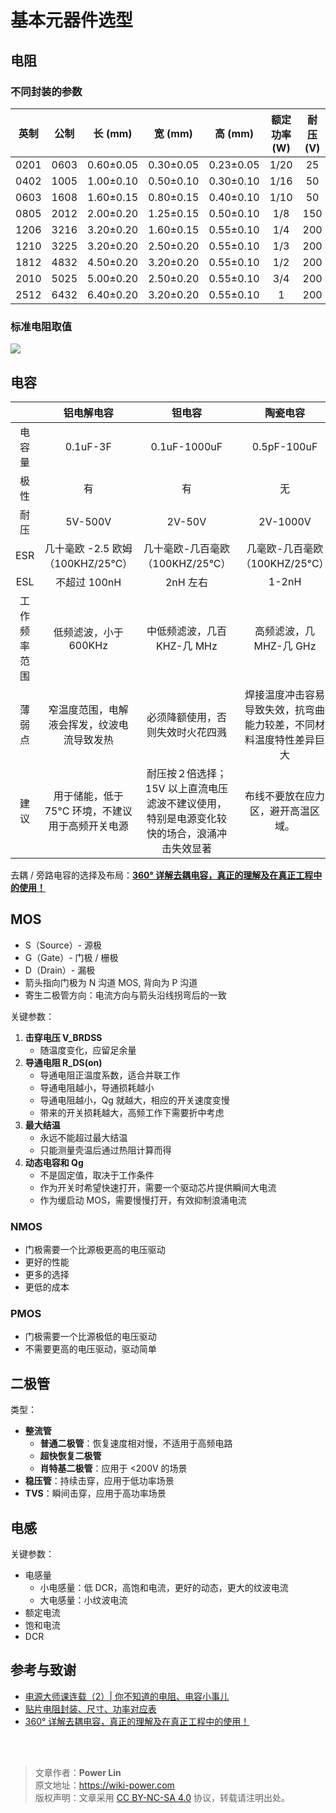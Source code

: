 # 基本元器件选型

## 电阻

### 不同封装的参数

| 英制 | 公制 |  长 (mm)  |  宽 (mm)  |  高 (mm)  | 额定功率 (W) | 耐压 (V) |
| :--: | :--: | :-------: | :-------: | :-------: | :----------: | :------: |
| 0201 | 0603 | 0.60±0.05 | 0.30±0.05 | 0.23±0.05 |     1/20     |    25    |
| 0402 | 1005 | 1.00±0.10 | 0.50±0.10 | 0.30±0.10 |     1/16     |    50    |
| 0603 | 1608 | 1.60±0.15 | 0.80±0.15 | 0.40±0.10 |     1/10     |    50    |
| 0805 | 2012 | 2.00±0.20 | 1.25±0.15 | 0.50±0.10 |     1/8      |   150    |
| 1206 | 3216 | 3.20±0.20 | 1.60±0.15 | 0.55±0.10 |     1/4      |   200    |
| 1210 | 3225 | 3.20±0.20 | 2.50±0.20 | 0.55±0.10 |     1/3      |   200    |
| 1812 | 4832 | 4.50±0.20 | 3.20±0.20 | 0.55±0.10 |     1/2      |   200    |
| 2010 | 5025 | 5.00±0.20 | 2.50±0.20 | 0.55±0.10 |     3/4      |   200    |
| 2512 | 6432 | 6.40±0.20 | 3.20±0.20 | 0.55±0.10 |      1       |   200    |

### 标准电阻取值

![](https://wiki-media-1253965369.cos.ap-guangzhou.myqcloud.com/img/20200203195055.png)

## 电容

|              |                    铝电解电容                    |                                           钽电容                                           |                              陶瓷电容                              |
| :----------: | :----------------------------------------------: | :----------------------------------------------------------------------------------------: | :----------------------------------------------------------------: |
|    电容量    |                     0.1uF-3F                     |                                        0.1uF-1000uF                                        |                            0.5pF-100uF                             |
|     极性     |                        有                        |                                             有                                             |                                 无                                 |
|     耐压     |                     5V-500V                      |                                           2V-50V                                           |                              2V-1000V                              |
|     ESR      |        几十毫欧 -2.5 欧姆 （100KHZ/25°C）        |                              几十毫欧-几百毫欧（100KHZ/25°C）                              |                   几毫欧-几百毫欧（100KHZ/25°C）                   |
|     ESL      |                   不超过 100nH                   |                                          2nH 左右                                          |                               1-2nH                                |
| 工作频率范围 |              低频滤波，小于 600KHz               |                                中低频滤波，几百 KHZ-几 MHz                                 |                      高频滤波，几 MHZ-几 GHz                       |
|    薄弱点    |    窄温度范围，电解液会挥发，纹波电流导致发热    |                              必须降额使用，否则失效时火花四溅                              | 焊接温度冲击容易导致失效，抗弯曲能力较差，不同材料温度特性差异巨大 |
|     建议     | 用于储能，低于 75°C 环境，不建议用于高频开关电源 | 耐压按２倍选择；15V 以上直流电压滤波不建议使用，特别是电源变化较快的场合，浪涌冲击失效显著 |                 布线不要放在应力区，避开高温区域。                 |

去耦 / 旁路电容的选择及布局：[**360° 详解去耦电容，真正的理解及在真正工程中的使用！**](https://blog.csdn.net/ima_xu/article/details/85008406)

## MOS

- S（Source）- 源极
- G（Gate）- 门极 / 栅极
- D（Drain）- 漏极
- 箭头指向门极为 N 沟道 MOS, 背向为 P 沟道
- 寄生二极管方向：电流方向与箭头沿线拐弯后的一致

关键参数：

1. **击穿电压 V_BRDSS**
   - 随温度变化，应留足余量
2. **导通电阻 R_DS(on)**
   - 导通电阻正温度系数，适合并联工作
   - 导通电阻越小，导通损耗越小
   - 导通电阻越小，Qg 就越大，相应的开关速度变慢
   - 带来的开关损耗越大，高频工作下需要折中考虑
3. **最大结温**
   - 永远不能超过最大结温
   - 只能测量壳温后通过热阻计算而得
4. **动态电容和 Qg**
   - 不是固定值，取决于工作条件
   - 作为开关时希望快速打开，需要一个驱动芯片提供瞬间大电流
   - 作为缓启动 MOS，需要慢慢打开，有效抑制浪涌电流

### NMOS

- 门极需要一个比源极更高的电压驱动
- 更好的性能
- 更多的选择
- 更低的成本

### PMOS

- 门极需要一个比源极低的电压驱动
- 不需要更高的电压驱动，驱动简单

## 二极管

类型：

- **整流管**
  - **普通二极管**：恢复速度相对慢，不适用于高频电路
  - **超快恢复二极管**
  - **肖特基二极管**：应用于 <200V 的场景
- **稳压管**：持续击穿，应用于低功率场景
- **TVS**：瞬间击穿，应用于高功率场景

## 电感

关键参数：

- 电感量
  - 小电感量：低 DCR，高饱和电流，更好的动态，更大的纹波电流
  - 大电感量：小纹波电流
- 额定电流
- 饱和电流
- DCR

## 参考与致谢

- [电源大师课连载（2）| 你不知道的电阻、电容小事儿](https://mp.weixin.qq.com/s/HUWal1ooXUn9PYKf89oGSQ)
- [贴片电阻封装、尺寸、功率对应表](http://www.fxdzw.com/rmjb/%E8%B4%B4%E7%89%87%E7%94%B5%E9%98%BB%E5%B0%81%E8%A3%85%E3%80%81%E5%B0%BA%E5%AF%B8%E3%80%81%E5%8A%9F%E7%8E%87%E5%AF%B9%E5%BA%94%E8%A1%A8.pdf)
- [360° 详解去耦电容，真正的理解及在真正工程中的使用！](https://blog.csdn.net/ima_xu/article/details/85008406)

<br />

<br />

> 文章作者：**Power Lin**  
> 原文地址：<https://wiki-power.com>  
> 版权声明：文章采用 [CC BY-NC-SA 4.0](https://creativecommons.org/licenses/by/4.0/deed.zh) 协议，转载请注明出处。
